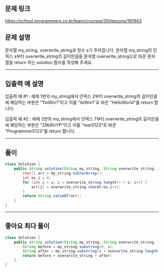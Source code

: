 ## 문제 링크

https://school.programmers.co.kr/learn/courses/30/lessons/181943

## 문제 설명

문자열 my_string, overwrite_string과 정수 s가 주어집니다. 문자열 my_string의 인덱스 s부터 overwrite_string의 길이만큼을 문자열 overwrite_string으로 바꾼 문자열을 return 하는 solution 함수를 작성해 주세요.

---

## 입출력 예 설명

입출력 예 #1 : 예제 1번의 my_string에서 인덱스 2부터 overwrite_string의 길이만큼에 해당하는 부분은 "11oWor1"이고 이를 "lloWorl"로 바꾼 "HelloWorld"를 return 합니다.

입출력 예 #2 : 예제 2번의 my_string에서 인덱스 7부터 overwrite_string의 길이만큼에 해당하는 부분은 "29b8UYP"이고 이를 "merS123"로 바꾼 "ProgrammerS123"를 return 합니다.

---

## 풀이

```java
class Solution {
    public String solution(String my_string, String overwrite_string, int s) {
        char[] arr = my_string.toCharArray();
        int os_i = 0;
        for (int i = s; i < overwrite_string.length() + s; i++) {
            arr[i] = overwrite_string.charAt(os_i++);
        }
        return String.valueOf(arr);
    }
}
```

---

## 좋아요 최다 풀이

```java
class Solution {
    public String solution(String my_string, String overwrite_string, int s) {
        String before = my_string.substring(0, s);
        String after = my_string.substring(s + overwrite_string.length());
        return before + overwrite_string + after;
    }
}
```

